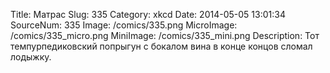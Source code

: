Title: Матрас 
Slug: 335 
Category: xkcd 
Date: 2014-05-05 13:01:34 
SourceNum: 335 
Image: /comics/335.png 
MicroImage: /comics/335_micro.png 
MiniImage: /comics/335_mini.png 
Description: Тот темпурпедиковский попрыгун с бокалом вина в конце концов сломал лодыжку. 

